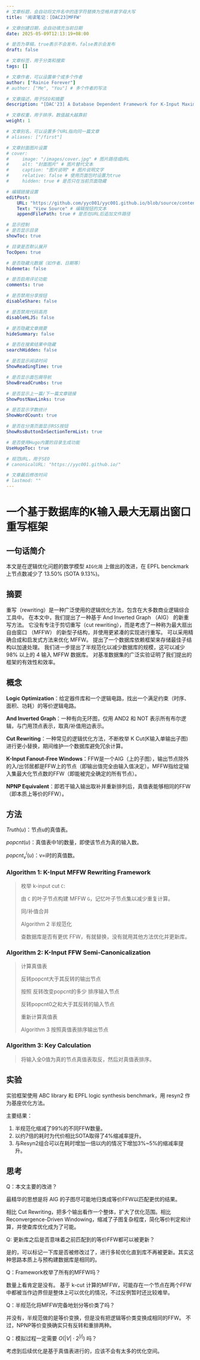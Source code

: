 ```yaml
---
# 文章标题，会自动将文件名中的连字符替换为空格并首字母大写
title: '阅读笔记：[DAC23]MFFW'

# 文章创建日期，会自动填充当前日期
date: 2025-05-09T12:13:19+08:00

# 是否为草稿，true表示不会发布，false表示会发布
draft: false

# 文章标签，用于分类和搜索
tags: []

# 文章作者，可以设置单个或多个作者
author: ["Rainie Forever"]
# author: ["Me", "You"] # 多个作者的写法

# 文章描述，用于SEO和摘要
description: "[DAC'23] A Database Dependent Framework for K-Input Maximum Fanout-Free Window Rewriting"

# 文章权重，用于排序，数值越大越靠前
weight: 1

# 文章别名，可以设置多个URL指向同一篇文章
# aliases: ["/first"]

# 文章封面图片设置
# cover:
#     image: "/images/cover.jpg" # 图片路径或URL
#     alt: "封面图片" # 图片替代文本
#     caption: "图片说明" # 图片说明文字
#     relative: false # 使用页面包时设置为true
#     hidden: true # 是否只在当前页面隐藏

# 编辑链接设置
editPost:
    URL: "https://github.com/yyc001/yyc001.github.io/blob/source/content/" # 编辑页面的基础URL
    Text: "View Source" # 编辑按钮的文本
    appendFilePath: true # 是否在URL后追加文件路径

# 显示控制
# 是否显示目录
showToc: true

# 目录是否默认展开
TocOpen: true

# 是否隐藏元数据（如作者、日期等）
hidemeta: false

# 是否启用评论功能
comments: true

# 是否禁用分享按钮
disableShare: false

# 是否禁用代码高亮
disableHLJS: false

# 是否隐藏文章摘要
hideSummary: false

# 是否在搜索结果中隐藏
searchHidden: false

# 是否显示阅读时间
ShowReadingTime: true

# 是否显示面包屑导航
ShowBreadCrumbs: true

# 是否显示上一篇/下一篇文章链接
ShowPostNavLinks: true

# 是否显示字数统计
ShowWordCount: true

# 是否在分类页面显示RSS按钮
ShowRssButtonInSectionTermList: true

# 是否使用Hugo内置的目录生成功能
UseHugoToc: true

# 规范URL，用于SEO
# canonicalURL: "https://yyc001.github.io/"

# 文章最后修改时间
# lastmod: ""
---
```


# 一个基于数据库的K输入最大无扇出窗口重写框架

## 一句话简介

本文是在逻辑优化问题的数学模型 `AIG化简` 上做出的改进，在 EPFL benckmark 上节点数减少了 13.50% (SOTA 9.13%)。

## 摘要
重写（rewriting）是一种广泛使用的逻辑优化方法，包含在大多数商业逻辑综合工具中。
在本文中，我们提出了一种基于 And Inverted Graph （AIG） 的新重写方法。
它没有专注于剪切重写（cut rewriting），而是考虑了一种称为最大扇出自由窗口 （MFFW） 的新型子结构，并使用更紧凑的实现进行重写。
可以采用精确合成和启发式方法来优化 MFFW。
提出了一个数据库依赖框架来存储最佳子结构以加速处理。
我们进一步提出了半规范化以减少数据库的规模，这可以减少 98% 以上的 4 输入 MFFW 数据库。
对基准数据集的广泛实验证明了我们提出的框架的有效性和效率。

## 概念

**Logic Optimization**：给定器件库和一个逻辑电路，找出一个满足约束（时序、面积、功耗）的等价逻辑电路。

**And Inverted Graph**：一种有向无环图，仅用 AND2 和 NOT 表示所有布尔逻辑，与门用顶点表示，取真/补值用边表示。

**Cut Rewriting**：一种常见的逻辑优化方法，不断枚举 K Cut(K输入单输出子图) 进行更小替换，期间维护一个数据库避免冗余计算。

**K-Input Fanout-Free Windows**：FFW是一个AIG（上的子图），输出节点除外的入/出邻居都是FFW上的节点（即输出值完全由输入值决定）。MFFW指给定输入集最大化节点数的FFW（即能被完全确定的所有节点）。

**NPNP Equivalent**：即若干输入输出取补并重新排列后，真值表能够相同的FFW（即本质上等价的FFW）。

## 方法

$Truth(u)$：节点u的真值表。

$popcnt(u)$：真值表中1的数量，即使该节点为真的输入数。

$popcnt_v^i(u)$：v=i时的真值数。

### Algorithm 1: K-Input MFFW Rewriting Framework

> 枚举 k-input cut `C`:
>
>   由 `C` 的叶子节点构建 MFFW `G`，记忆叶子节点集以减少重复计算。
> 
>   同/补值合并
>
>   Algorithm 2 半规范化
> 
>   查数据库是否有更优 FFW，有就替换，没有就用其他方法优化并更新库。

### Algorithm 2: K-Input FFW Semi-Canonicalization

> 计算真值表
>
> 反转popcnt大于其反转的输出节点
> 
> 按照 反转改变popcnt的多少 排序输入节点
>
> 反转popcnt0之和大于其反转的输入节点
> 
> 重新计算真值表
>
> Algorithm 3 按照真值表排序输出节点

### Algorithm 3: Key Calculation

> 将输入全0值为真的节点真值表取反，然后对真值表排序。

## 实验

实验框架使用 ABC library 和 EPFL logic synthesis benchmark，用 resyn2 作为基座优化方法。

主要结果：
1. 半规范化缩减了99%的不同FFW数量。
2. 以约7倍的耗时为代价相比SOTA取得了4%缩减率提升。
3. 与Resyn2组合可以在耗时增加一倍以内的情况下增加3%~5%的缩减率提升。

## 思考

Q：本文主要的改进？

最精华的思想是将 AIG 的子图尽可能地归类成等价FFW以匹配更优的结果。

相比 Cut Rewriting，把多个输出看作一个整体，扩大了优化范围。相比 Reconvergence-Driven Windowing，缩减了子图复杂程度，简化等价判定和计算，并使查库优化成为了可能。

Q: 更新库之后是否意味着之前匹配到的等价FFW都可以被更新？

是的，可以标记一下库是否被修改过了，进行多轮优化直到库不再被更新。其实这种思路本质上与预构建数据库是相同的。

Q：Framework枚举了所有的MFFW吗？

数量上看肯定是没有。
基于 k-cut 计算的MFFW，可能存在一个节点在两个FFW中都被当作边界但是整体上可以优化的情况，不过反例暂时还比较难举。

Q：半规范化将MFFW完备地划分等价类了吗？

并没有，半规范做的是等价变换，但是没有把逻辑等价类变换成相同的FFW。
不过，NPNP等价变换确实只有反转和重排两种。

Q：模拟过程一定需要 $O(|V|\cdot2^{|I|})$ 吗？

考虑到后续优化是基于真值表进行的，应该不会有太多的优化空间。
